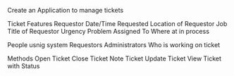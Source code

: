 Create an Application to manage tickets

Ticket 
    Features 
        Requestor
        Date/Time Requested 
        Location of Requestor
        Job Title of Requestor
        Urgency 
        Problem
        Assigned To 
        Where at in process 

People usnig system 
    Requestors
    Administrators 
    Who is working on ticket

Methods
    Open Ticket
    Close Ticket
    Note Ticket
    Update Ticket
    View Ticket with Status